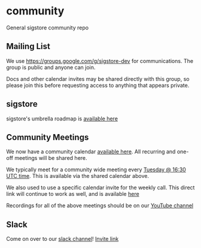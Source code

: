 # community
General sigstore community repo

## Mailing List

We use https://groups.google.com/g/sigstore-dev for communications.
The group is public and anyone can join.

Docs and other calendar invites may be shared directly with this group, so please join this
before requesting access to anything that appears private.

## sigstore

sigstore's umbrella roadmap is [available here](./ROADMAP.md)

## Community Meetings

We now have a community calendar [available here](https://calendar.google.com/calendar/u/0?cid=ZnE0a2dvbTJjZTQzaG5jbmJjZmphMmNrMjBAZ3JvdXAuY2FsZW5kYXIuZ29vZ2xlLmNvbQ).
All recurring and one-off meetings will be shared here.

We typically meet for a community wide meeting every [Tuesday @ 16:30 UTC
time](https://dateful.com/eventlink/1067430297).
This is available via the shared calendar above.

We also used to use a specific calendar invite for the weekly call.
This direct link will continue to work as well, and is available 
[here](https://calendar.google.com/event?action=TEMPLATE&tmeid=Njc2b2xoYTlkamdlaGN1MTMza3ZoM21iZXZfMjAyMTAzMTZUMTczMDAwWiBkbWk5M3Nibjl0OTJqZTlobXVodXVsYnZma0Bn&tmsrc=dmi93sbn9t92je9hmuhuulbvfk%40group.calendar.google.com&scp=ALL)

Recordings for all of the above meetings should be on our [YouTube channel](https://www.youtube.com/channel/UCWPVc8glVGOODxsA_ep0VVw)

## Slack

Come on over to our [slack channel](https://sigstore.slack.com)!
[Invite link](https://join.slack.com/t/sigstore/shared_invite/zt-mhs55zh0-XmY3bcfWn4XEyMqUUutbUQ)
